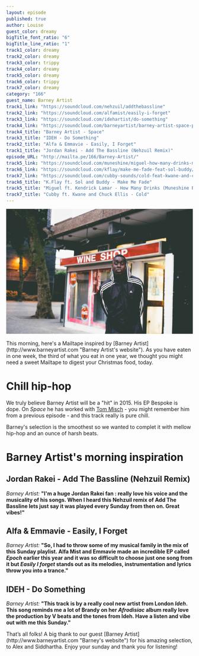 ```yaml
---
layout: episode
published: true
author: Louise
guest_color: dreamy
bigTitle_font_ratio: "6"
bigTitle_line_ratio: "1"
track1_color: dreamy
track2_color: dreamy
track3_color: trippy
track4_color: dreamy
track5_color: dreamy
track6_color: trippy
track7_color: dreamy
category: "166"
guest_name: Barney Artist
track1_link: "https://soundcloud.com/nehzuil/addthebassline"
track2_link: "https://soundcloud.com/alfamist/easily-i-forget"
track3_link: "https://soundcloud.com/idehartist/do-something"
track4_link: "https://soundcloud.com/barneyartist/barney-artist-space-prod-by-tom-misch"
track4_title: "Barney Artist - Space"
track3_title: "IDEH - Do Something"
track2_title: "Alfa & Emmavie - Easily, I Forget"
track1_title: "Jordan Rakei - Add The Bassline (Nehzuil Remix)"
episode_URL: "http://mailta.pe/166/Barney-Artist/"
track5_link: "https://soundcloud.com/muneshine/miguel-how-many-drinks-muneshine-remix"
track6_link: "https://soundcloud.com/kflay/make-me-fade-feat-sol-buddy/"
track7_link: "https://soundcloud.com/cubby-sounds/cold-feat-kwane-and-current"
track6_title: "K.Flay ft. Sol and Buddy - Make Me Fade"
track5_title: "Miguel ft. Kendrick Lamar - How Many Drinks (Muneshine Remix)"
track7_title: "Cubby ft. Kwane and Chuck Ellis - Cold"
---
```


![guestpic166.jpg](/img/guestpic166.jpg)
<p id="introduction">
This morning, here's a Mailtape inspired by [Barney Artist](http://www.barneyartist.com "Barney Artist's website"). As you have eaten in one week, the third of what you eat in one year, we thought you might need a sweet Mailtape to digest your Christmas food, today. </p>
 
# Chill hip-hop
 
We truly believe Barney Artist will be a "hit" in 2015. His EP Bespoke is dope. On _Space_ he has worked with [Tom Misch](http://mailta.pe/147/Tom-Misch/ "Tom Misch's Mailtape") - you might remember him from a previous episode - and this track really is pure chill.

Barney's selection is the smoothest so we wanted to complet it with mellow hip-hop and an ounce of harsh beats.
 
# Barney Artist's morning inspiration
 
## Jordan Rakei - Add The Bassline (Nehzuil Remix)
_Barney Artist:_ **"**I'm a huge Jordan Rakei fan : really love his voice and the musicality of his songs. When I heard this Nehzuil remix of Add The Bassline lets just say it was played every Sunday from then on. Great vibes!**"**
 
## Alfa & Emmavie - Easily, I Forget
_Barney Artist:_ **"**So, I had to throw some of my musical family in the mix of this Sunday playlist. Alfa Mist and Emmavie made an incredible EP called _Epoch_ earlier this year and it was so difficult to choose just one song from it but _Easily I forget_ stands out as its melodies, instrumentation and lyrics throw you into a trance.**"**
 
## IDEH - Do Something
_Barney Artist:_ **"**This track is by a really cool new artist from London _Ideh_. This song reminds me a lot of Brandy on her _Afrodisiac_ album really love the production by V beats and the tones from Ideh. Have a listen and vibe out with me this Sunday.**"** 
 
<p id="outroduction">
That’s all folks! A big thank to our guest [Barney Artist](http://www.barneyartist.com "Barney's website") for his amazing selection, to Alex and Siddhartha. Enjoy your sunday and thank you for listening!
</p>